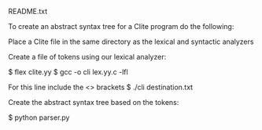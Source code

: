 README.txt

To create an abstract syntax tree for a Clite program do the following:

Place a Clite file in the same directory as the lexical and syntactic analyzers

Create a file of tokens using our lexical analyzer:

$ flex clite.yy
$ gcc -o cli lex.yy.c -lfl

For this line include the <> brackets
$ ./cli <filename> destination.txt

Create the abstract syntax tree based on the tokens:

$ python parser.py <filename>
